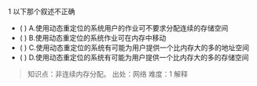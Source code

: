 1
以下那个叙述不正确
- ( ) A.使用动态重定位的系统用户的作业可不要求分配连续的存储空间 
- ( ) B.使用动态重定位的系统作业可在内存中移动
- ( ) C.使用动态重定位的系统有可能为用户提供一个比内存大的多的地址空间 
- ( ) D.使用动态重定位的系统有可能为用户提供一个比内存大的多的存储空间

> 知识点：非连续内存分配。
> 出处：网络
> 难度：1
> 解释
